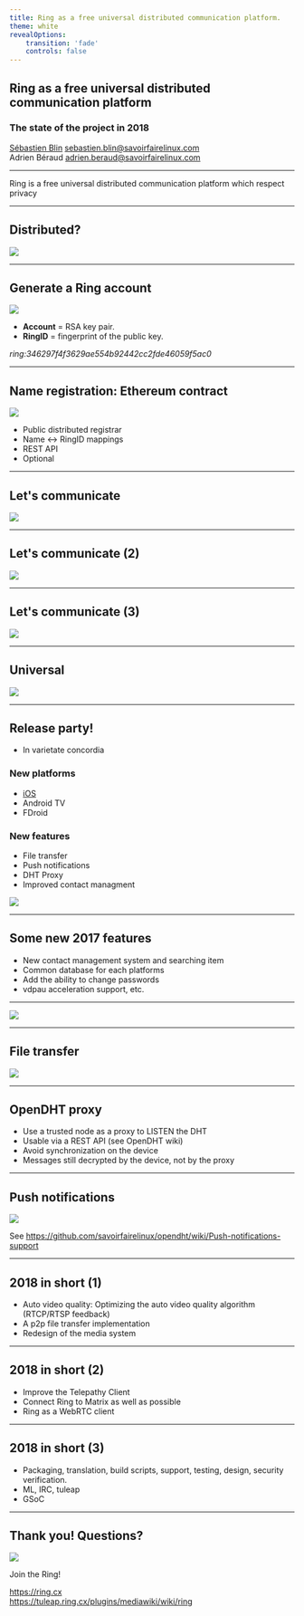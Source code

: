 ```yaml
---
title: Ring as a free universal distributed communication platform.
theme: white
revealOptions:
    transition: 'fade'
    controls: false
---
```


## Ring as a free universal distributed communication platform
### The state of the project in 2018

[Sébastien Blin](https://enconn.fr) <sebastien.blin@savoirfairelinux.com>  
Adrien Béraud <adrien.beraud@savoirfairelinux.com>

<!-- .slide: data-background="./images/bgwhite.png" id="title" -->

---

Ring is a free universal distributed communication platform which respect privacy

<!-- .slide: data-background="./images/bgwhitewithmesh.png" id="definition" -->

---

## Distributed?

![](./images/distributed.png)

<!-- .slide: data-background="./images/bgwhite.png" -->

---

## Generate a Ring account

![](./images/accountcreation.png)

+ **Account** = RSA key pair.
+ **RingID** = fingerprint of the public key.

*ring:346297f4f3629ae554b92442cc2fde46059f5ac0*

<!-- .slide: data-background="./images/bgwhite.png" -->

---

## Name registration: Ethereum contract

![](./images/ethereum.png)

+ Public distributed registrar
+ Name <-> RingID mappings
+ REST API
+ Optional

<!-- .slide: data-background="./images/bgwhite.png" -->

---

## Let's communicate

![](./images/alice.png)

<!-- .slide: data-background="./images/bgwhite.png" -->

---

## Let's communicate (2)

![](./images/aliceandbob.png)

<!-- .slide: data-background="./images/bgwhite.png" -->

---

## Let's communicate (3)

![](./images/aliceandbob2.png)

<!-- .slide: data-background="./images/bgwhite.png" -->

---

## Universal

![](./images/conf.jpg)

<!-- .slide: data-background="./images/bgwhite.png" -->

---

## Release party!

+ In varietate concordia

### New platforms
+ [iOS](https://itunes.apple.com/us/app/ring-a-gnu-package/id1306951055?platform=iphone&preserveScrollPosition=true#platform/iphone)
+ Android TV
+ FDroid

### New features
+ File transfer
+ Push notifications
+ DHT Proxy
+ Improved contact managment

![](./images/androidtv.png)
<!-- .slide: data-background="./images/bgwhite.png" -->

---

## Some new 2017 features

<!-- .slide: data-background="./images/bgwhite.png" -->

+ New contact management system and searching item
+ Common database for each platforms
+ Add the ability to change passwords
+ vdpau acceleration support, etc.

---

![](./images/features.png)
<!-- .slide: data-background="./images/bgwhite.png" -->

---

## File transfer

![](./images/filetransfer.png)
<!-- .slide: data-background="./images/bgwhite.png" -->

---

## OpenDHT proxy

+ Use a trusted node as a proxy to LISTEN the DHT
+ Usable via a REST API (see OpenDHT wiki)
+ Avoid synchronization on the device
+ Messages still decrypted by the device, not by the proxy
<!-- .slide: data-background="./images/bgwhite.png" -->

---

## Push notifications

![](./images/pushnotif.png)

See https://github.com/savoirfairelinux/opendht/wiki/Push-notifications-support
<!-- .slide: data-background="./images/bgwhite.png" -->

---

## 2018 in short (1)

+ Auto video quality: Optimizing the auto video quality algorithm (RTCP/RTSP feedback)
+ A p2p file transfer implementation
+ Redesign of the media system

<!-- .slide: data-background="./images/bgwhite.png" -->

---

## 2018 in short (2)

+ Improve the Telepathy Client
+ Connect Ring to Matrix as well as possible
+ Ring as a WebRTC client

<!-- .slide: data-background="./images/bgwhite.png" -->

---

## 2018 in short (3)

+ Packaging, translation, build scripts, support, testing, design, security verification.
+ ML, IRC, tuleap
+ GSoC

<!-- .slide: data-background="./images/bgwhite.png" -->

---

## Thank you! Questions?

![](./images/logo_big.png)

Join the Ring!

https://ring.cx  
https://tuleap.ring.cx/plugins/mediawiki/wiki/ring

<!-- .slide: data-background="./images/bgwhite2.png" -->
